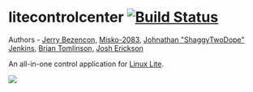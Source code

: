 litecontrolcenter [![Build Status][BS img]][Build Status]
=================
[Build Status]: https://travis-ci.org/shaggytwodope/litecontrolcenter
[BS img]: https://api.travis-ci.org/shaggytwodope/litecontrolcenter.png

Authors - [Jerry Bezencon,](https://github.com/linuxlite/)
[Misko-2083,](https://github.com/Misko-2083/)
[Johnathan "ShaggyTwoDope" Jenkins,](https://github.com/shaggytwodope/)
[Brian Tomlinson,](https://github.com/darthlukan)
[Josh Erickson](https://github.com/snoj)

An all-in-one control application for [Linux Lite](https://linuxliteos.com).

![](http://i.imgur.com/uF8q9ZT.png)
